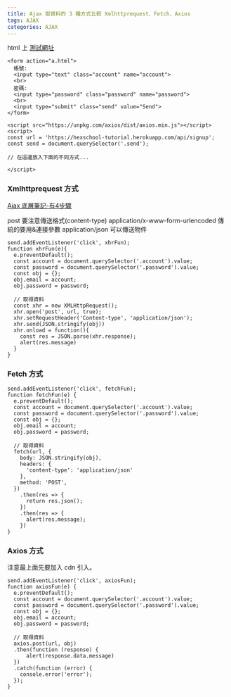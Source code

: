 ```yaml
---
title: Ajax 取資料的 3 種方式比較 Xmlhttprequest、Fetch、Axios
tags: AJAX
categories: AJAX
---
```

html 上
[測試網址](https://codepen.io/teisha-hsu/pen/YzqBoEN)
<!--more-->
```
<form action="a.html">
  帳號:
  <input type="text" class="account" name="account">
  <br>
  密碼:
  <input type="password" class="password" name="password">
  <br>
  <input type="submit" class="send" value="Send">
</form>

<script src="https://unpkg.com/axios/dist/axios.min.js"></script>
<script>
const url = 'https://hexschool-tutorial.herokuapp.com/api/signup';
const send = document.querySelector('.send');

// 在這邊放入下面的不同方式...

</script>
```

### Xmlhttprequest 方式
[Ajax 底層筆記-有4步驟](https://teisha-front-end.blogspot.com/2019/09/ajax-step1-1get.html)

post 要注意傳送格式(content-type)
application/x-www-form-urlencoded 傳統的要用&連接參數
application/json 可以傳送物件
```
send.addEventListener('click', xhrFun);
function xhrFun(e){
  e.preventDefault();
  const account = document.querySelector('.account').value;
  const password = document.querySelector('.password').value;
  const obj = {};
  obj.email = account;
  obj.password = password;

  // 取得資料
  const xhr = new XMLHttpRequest();
  xhr.open('post', url, true);
  xhr.setRequestHeader('Content-type', 'application/json');
  xhr.send(JSON.stringify(obj))
  xhr.onload = function(){
    const res = JSON.parse(xhr.response);
    alert(res.message)
  }
}
```

### Fetch 方式
```
send.addEventListener('click', fetchFun);
function fetchFun(e) {
  e.preventDefault();
  const account = document.querySelector('.account').value;
  const password = document.querySelector('.password').value;
  const obj = {};
  obj.email = account;
  obj.password = password;

  // 取得資料
  fetch(url, {
    body: JSON.stringify(obj), 
    headers: {
      'content-type': 'application/json'
    },
    method: 'POST',
  })
    .then(res => {
      return res.json();
    })
    .then(res => {
      alert(res.message);
    })
}
```

### Axios 方式
注意最上面先要加入 cdn 引入。
```
send.addEventListener('click', axiosFun);
function axiosFun(e) {
  e.preventDefault();
  const account = document.querySelector('.account').value;
  const password = document.querySelector('.password').value;
  const obj = {};
  obj.email = account;
  obj.password = password;

  // 取得資料
  axios.post(url, obj)
  .then(function (response) {
      alert(response.data.message)
  })
  .catch(function (error) {
    console.error('error');
  });
}
```